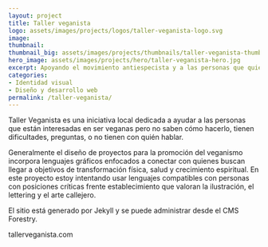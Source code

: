 ```yaml
---
layout: project
title: Taller veganista
logo: assets/images/projects/logos/taller-veganista-logo.svg
image:
thumbnail:
thumbnail_big: assets/images/projects/thumbnails/taller-veganista-thumbnail-big.png
hero_image: assets/images/projects/hero/taller-veganista-hero.jpg
excerpt: Apoyando el movimiento antiespecista y a las personas que quieren hacerse veganas.
categories:
- Identidad visual
- Diseño y desarrollo web
permalink: /taller-veganista/
---
```

Taller Veganista es una iniciativa local dedicada a ayudar a las personas que están interesadas en ser veganas pero no saben cómo hacerlo, tienen dificultades, preguntas, o no tienen con quién hablar.

Generalmente el diseño de proyectos para la promoción del veganismo incorpora lenguajes gráficos enfocados a conectar con quienes buscan llegar a objetivos de transformación física, salud y crecimiento espiritual. En este proyecto estoy intentando usar lenguajes compatibles con personas con posiciones críticas frente establecimiento que valoran la ilustración, el lettering y el arte callejero.

El sitio está generado por Jekyll y se puede administrar desde el CMS Forestry.

tallerveganista.com

